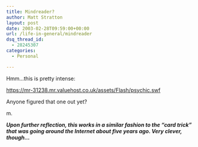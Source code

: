 ```yaml
---
title: Mindreader?
author: Matt Stratton
layout: post
date: 2003-02-28T09:59:00+00:00
url: /life-in-general/mindreader
dsq_thread_id:
  - 28245307
categories:
  - Personal

---
```

Hmm&#8230;this is pretty intense:

https://mr-31238.mr.valuehost.co.uk/assets/Flash/psychic.swf

Anyone figured that one out yet?

m.

**_Upon further reflection, this works in a similar fashion to the &#8220;card trick&#8221; that was going around the Internet about five years ago. Very clever, though&#8230;_**